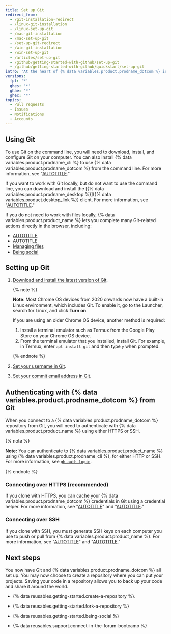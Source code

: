 ```yaml
---
title: Set up Git
redirect_from:
  - /git-installation-redirect
  - /linux-git-installation
  - /linux-set-up-git
  - /mac-git-installation
  - /mac-set-up-git
  - /set-up-git-redirect
  - /win-git-installation
  - /win-set-up-git
  - /articles/set-up-git
  - /github/getting-started-with-github/set-up-git
  - /github/getting-started-with-github/quickstart/set-up-git
intro: 'At the heart of {% data variables.product.prodname_dotcom %} is an open-source version control system (VCS) called Git. Git is responsible for everything {% data variables.product.prodname_dotcom %}-related that happens locally on your computer.'
versions:
  fpt: '*'
  ghes: '*'
  ghae: '*'
  ghec: '*'
topics:
  - Pull requests
  - Issues
  - Notifications
  - Accounts
---
```

## Using Git

To use Git on the command line, you will need to download, install, and configure Git on your computer. You can also install {% data variables.product.prodname_cli %} to use {% data variables.product.prodname_dotcom %} from the command line. For more information, see "[AUTOTITLE](/github-cli/github-cli/about-github-cli)."

If you want to work with Git locally, but do not want to use the command line, you can download and install the [{% data variables.product.prodname_desktop %}]({% data variables.product.desktop_link %}) client.  For more information, see "[AUTOTITLE](/desktop/overview/about-github-desktop)."

If you do not need to work with files locally, {% data variables.product.product_name %} lets you complete many Git-related actions directly in the browser, including:

- [AUTOTITLE](/repositories/creating-and-managing-repositories/quickstart-for-repositories)
- [AUTOTITLE](/pull-requests/collaborating-with-pull-requests/working-with-forks/fork-a-repo)
- [Managing files](/repositories/working-with-files/managing-files)
- [Being social](/get-started/quickstart/be-social)

## Setting up Git

1. [Download and install the latest version of Git](https://git-scm.com/downloads).

   {% note %}

   **Note**: Most Chrome OS devices from 2020 onwards now have a built-in Linux environment, which includes Git. To enable it, go to the Launcher, search for Linux, and click **Turn on**.

   If you are using an older Chrome OS device, another method is required:

   1. Install a terminal emulator such as Termux from the Google Play Store on your Chrome OS device.
   1. From the terminal emulator that you installed, install Git. For example, in Termux, enter `apt install git` and then type `y` when prompted.

   {% endnote %}

1. [Set your username in Git](/get-started/getting-started-with-git/setting-your-username-in-git).
1. [Set your commit email address in Git](/account-and-profile/setting-up-and-managing-your-personal-account-on-github/managing-email-preferences/setting-your-commit-email-address).

## Authenticating with {% data variables.product.prodname_dotcom %} from Git

When you connect to a {% data variables.product.prodname_dotcom %} repository from Git, you will need to authenticate with {% data variables.product.product_name %} using either HTTPS or SSH.

{% note %}

**Note:** You can authenticate to {% data variables.product.product_name %} using {% data variables.product.prodname_cli %}, for either HTTP or SSH. For more information, see [`gh auth login`](https://cli.github.com/manual/gh_auth_login).

{% endnote %}

### Connecting over HTTPS (recommended)

If you clone with HTTPS, you can cache your {% data variables.product.prodname_dotcom %} credentials in Git using a credential helper. For more information, see "[AUTOTITLE](/get-started/getting-started-with-git/about-remote-repositories#cloning-with-https-urls)" and "[AUTOTITLE](/get-started/getting-started-with-git/caching-your-github-credentials-in-git)."

### Connecting over SSH

If you clone with SSH, you must generate SSH keys on each computer you use to push or pull from {% data variables.product.product_name %}. For more information, see "[AUTOTITLE](/get-started/getting-started-with-git/about-remote-repositories#cloning-with-ssh-urls)" and "[AUTOTITLE](/authentication/connecting-to-github-with-ssh/generating-a-new-ssh-key-and-adding-it-to-the-ssh-agent)."

## Next steps

You now have Git and {% data variables.product.prodname_dotcom %} all set up. You may now choose to create a repository where you can put your projects. Saving your code in a repository allows you to back up your code and share it around the world.

- {% data reusables.getting-started.create-a-repository %}.

- {% data reusables.getting-started.fork-a-repository %}

- {% data reusables.getting-started.being-social %}

- {% data reusables.support.connect-in-the-forum-bootcamp %}
